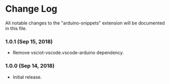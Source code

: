 # Change Log
All notable changes to the "arduino-snippets" extension will be documented in this file.

### 1.0.1 (Sep 15, 2018)
* Remove vsciot-vscode.vscode-arduino dependency.

### 1.0.0 (Sep 14, 2018)
* Initial release.
